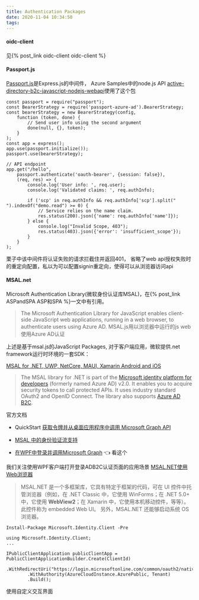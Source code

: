 ```yaml
---
title: Authentication Packages
date: 2020-11-04 10:34:50
tags:
---
```

#### oidc-client
见{% post_link oidc-client oidc-client %}
#### Passport.js
[Passport.js](https://github.com/jaredhanson/passport)是Express.js的中间件，
Azure Samples中的node.js API [active-directory-b2c-javascript-nodejs-webapi](https://github.com/Azure-Samples/active-directory-b2c-javascript-nodejs-webapi)使用了这个包
```
const passport = require("passport");
const BearerStrategy = require('passport-azure-ad').BearerStrategy;
const bearerStrategy = new BearerStrategy(config,
    function (token, done) {
        // Send user info using the second argument
        done(null, {}, token);
    }
);
const app = express();
app.use(passport.initialize());
passport.use(bearerStrategy);

// API endpoint
app.get("/hello",
    passport.authenticate('oauth-bearer', {session: false}),
    (req, res) => {
        console.log('User info: ', req.user);
        console.log('Validated claims: ', req.authInfo);
        
        if ('scp' in req.authInfo && req.authInfo['scp'].split(" ").indexOf("demo.read") >= 0) {
            // Service relies on the name claim.  
            res.status(200).json({'name': req.authInfo['name']});
        } else {
            console.log("Invalid Scope, 403");
            res.status(403).json({'error': 'insufficient_scope'}); 
        }
    }
);
```
栗子中该中间件将认证失败的请求拦截住并返回401， 省略了web api授权失败时的重定向配置，私以为可以配置signin重定向，使得可以从浏览器访问api
#### MSAL.net
Microsoft Authentication Library(微软身份认证库MSAL)，在{% post_link ASPandSPA ASP和SPA %}一文中有引用。
> The Microsoft Authentication Library for JavaScript enables client-side JavaScript web applications, running in a web browser, to authenticate users using Azure AD. MSAL.js用以浏览器中运行的js web 使用Azure AD认证

上述是基于msal.js的JavaScript Packages, 对于客户端应用，微软提供.net framework运行时环境的一套SDK：

[MSAL for .NET, UWP, NetCore, MAUI, Xamarin Android and iOS](https://github.com/AzureAD/microsoft-authentication-library-for-dotnet) 

> The MSAL library for .NET is part of the [Microsoft identity platform for developers](https://aka.ms/aaddevv2) (formerly named Azure AD) v2.0. It enables you to acquire security tokens to call protected APIs. It uses industry standard OAuth2 and OpenID Connect. The library also supports [Azure AD B2C](https://azure.microsoft.com/services/active-directory-b2c/).

官方文档 
+ QuickStart [获取令牌并从桌面应用程序中调用 Microsoft Graph API](https://learn.microsoft.com/zh-cn/azure/active-directory/develop/desktop-app-quickstart?pivots=devlang-windows-desktop) 

+ [MSAL 中的身份验证流支持](https://learn.microsoft.com/zh-cn/azure/active-directory/develop/msal-authentication-flows)
+ [在WPF中登录并调用Microsoft Graph](https://learn.microsoft.com/zh-cn/azure/active-directory/develop/tutorial-v2-windows-desktop) 👈 看这个

我们关注使用WPF客户端打开登录ADB2C认证页面的应用场景
[MSAL.NET使用Web浏览器](https://learn.microsoft.com/zh-cn/azure/active-directory/develop/msal-net-web-browsers)
> MSAL.NET 是一个多框架库，它具有特定于框架的代码，可在 UI 控件中托管浏览器（例如，在 .NET Classic 中，它使用 WinForms；在 .NET 5.0+ 中，它使用 **WebView2**；在 Xamarin 中，它使用本机移动控件，等等）。 此控件称为 embedded Web UI。 另外，MSAL.NET 还能够启动系统 OS 浏览器。

```
Install-Package Microsoft.Identity.Client -Pre
```
```
using Microsoft.Identity.Client;
...

IPublicClientApplication publicClientApp = PublicClientApplicationBuilder.Create(ClientId)
        .WithRedirectUri("https://login.microsoftonline.com/common/oauth2/nativeclient")
        .WithAuthority(AzureCloudInstance.AzurePublic, Tenant)
        .Build();
```
使用自定义交互界面
